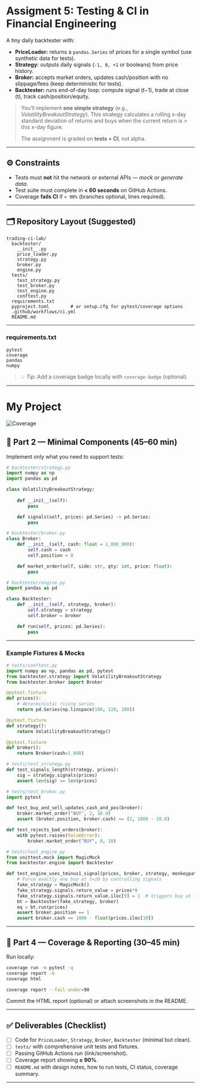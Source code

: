 # Assigment 5: Testing & CI in Financial Engineering

A tiny daily backtester with:

* **PriceLoader:** returns a `pandas.Series` of prices for a single symbol (use synthetic data for tests).
* **Strategy:** outputs daily signals (`-1, 0, +1` or booleans) from price history.
* **Broker:** accepts market orders, updates cash/position with no slippage/fees (keep deterministic for tests).
* **Backtester:** runs end-of-day loop: compute signal (t−1), trade at close (t), track cash/position/equity.

> You’ll implement **one simple strategy** (e.g., *VolatilityBreakoutStrategy*).
> This strategy calculates a rolling x-day standard deviation of returns and buys when 
> the current return is > this x-day figure.
> 
> The assignment is graded on **tests + CI**, not alpha.

---

## ⚙️ Constraints

* Tests must **not** hit the network or external APIs — *mock or generate data.*
* Test suite must complete in **< 60 seconds** on GitHub Actions.
* Coverage **fails CI** if `< 90%` (branches optional, lines required).

---

## 🗂️ Repository Layout (Suggested)

```
trading-ci-lab/
  backtester/
    __init__.py
    price_loader.py
    strategy.py
    broker.py
    engine.py
  tests/
    test_strategy.py
    test_broker.py
    test_engine.py
    conftest.py
  requirements.txt
  pyproject.toml        # or setup.cfg for pytest/coverage options
  .github/workflows/ci.yml
  README.md
```

---

### requirements.txt

```
pytest
coverage
pandas
numpy
```

> 💡 *Tip:* Add a coverage badge locally with `coverage-badge` (optional).

---

# My Project
![Coverage](https://img.shields.io/badge/coverage-92%25-brightgreen)


## 🧩 Part 2 — Minimal Components (45–60 min)

Implement only what you need to support tests:

```python
# backtester/strategy.py
import numpy as np
import pandas as pd

class VolatilityBreakoutStrategy:
    
    def __init__(self):
        pass

    def signals(self, prices: pd.Series) -> pd.Series:
        pass
```

```python
# backtester/broker.py
class Broker:
    def __init__(self, cash: float = 1_000_000):
        self.cash = cash
        self.position = 0

    def market_order(self, side: str, qty: int, price: float):
        pass
```

```python
# backtester/engine.py
import pandas as pd

class Backtester:
    def __init__(self, strategy, broker):
        self.strategy = strategy
        self.broker = broker

    def run(self, prices: pd.Series):
        pass
```

---

### Example Fixtures & Mocks

```python
# tests/conftest.py
import numpy as np, pandas as pd, pytest
from backtester.strategy import VolatilityBreakoutStrategy
from backtester.broker import Broker

@pytest.fixture
def prices():
    # deterministic rising series
    return pd.Series(np.linspace(100, 120, 200))

@pytest.fixture
def strategy():
    return VolatilityBreakoutStrategy()

@pytest.fixture
def broker():
    return Broker(cash=1_000)
```

```python
# tests/test_strategy.py
def test_signals_length(strategy, prices):
    sig = strategy.signals(prices)
    assert len(sig) == len(prices)
```

```python
# tests/test_broker.py
import pytest

def test_buy_and_sell_updates_cash_and_pos(broker):
    broker.market_order("BUY", 2, 10.0)
    assert (broker.position, broker.cash) == (2, 1000 - 20.0)

def test_rejects_bad_orders(broker):
    with pytest.raises(ValueError):
        broker.market_order("BUY", 0, 10)
```

```python
# tests/test_engine.py
from unittest.mock import MagicMock
from backtester.engine import Backtester

def test_engine_uses_tminus1_signal(prices, broker, strategy, monkeypatch):
    # Force exactly one buy at t=10 by controlling signals
    fake_strategy = MagicMock()
    fake_strategy.signals.return_value = prices*0
    fake_strategy.signals.return_value.iloc[9] = 1  # triggers buy at t=10
    bt = Backtester(fake_strategy, broker)
    eq = bt.run(prices)
    assert broker.position == 1
    assert broker.cash == 1000 - float(prices.iloc[10])
```

---

## 🧩 Part 4 — Coverage & Reporting (30–45 min)

Run locally:

```bash
coverage run -m pytest -q
coverage report -m
coverage html
```

```bash
coverage report --fail-under=90
```

Commit the HTML report (optional) or attach screenshots in the README.

---

## ✅ Deliverables (Checklist)

* [ ] Code for `PriceLoader`, `Strategy`, `Broker`, `Backtester` (minimal but clean).
* [ ] `tests/` with comprehensive unit tests and fixtures.
* [ ] Passing GitHub Actions run (link/screenshot).
* [ ] Coverage report showing **≥ 90%**.
* [ ] `README.md` with design notes, how to run tests, CI status, coverage summary.

---

